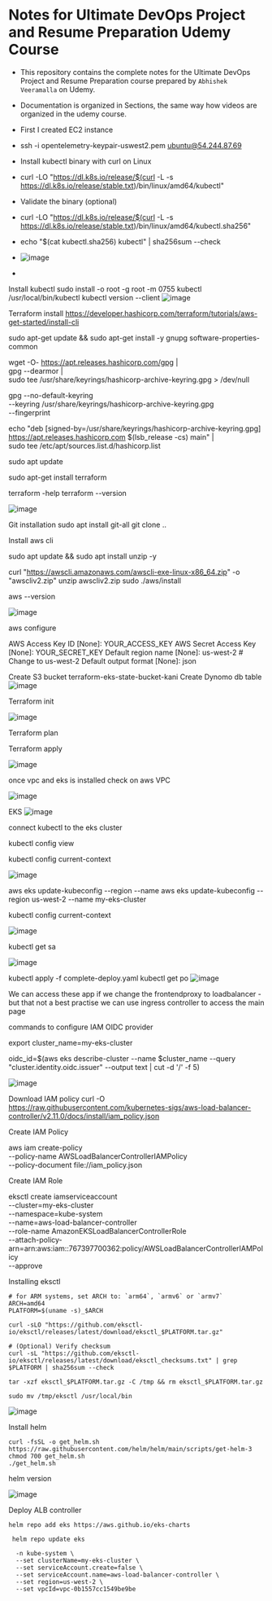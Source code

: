 # Notes for Ultimate DevOps Project and Resume Preparation Udemy Course

- This repository contains the complete notes for the Ultimate DevOps Project and Resume Preparation course prepared by `Abhishek Veeramalla` on Udemy.

- Documentation is organized in Sections, the same way how videos are organized in the udemy course.

- First I created EC2 instance

- ssh -i opentelemetry-keypair-uswest2.pem ubuntu@54.244.87.69

- Install kubectl binary with curl on Linux
-    curl -LO "https://dl.k8s.io/release/$(curl -L -s https://dl.k8s.io/release/stable.txt)/bin/linux/amd64/kubectl"
- Validate the binary (optional)
-   curl -LO "https://dl.k8s.io/release/$(curl -L -s https://dl.k8s.io/release/stable.txt)/bin/linux/amd64/kubectl.sha256"
-   echo "$(cat kubectl.sha256)  kubectl" | sha256sum --check
- ![image](https://github.com/user-attachments/assets/2b3edd8a-97ff-42a5-a2d4-2176d7bd5e23)
- 
Install kubectl
  sudo install -o root -g root -m 0755 kubectl /usr/local/bin/kubectl
  kubectl version --client
  ![image](https://github.com/user-attachments/assets/3dd5ef59-3cde-4324-83b5-f0733fe004eb)



Terraform install https://developer.hashicorp.com/terraform/tutorials/aws-get-started/install-cli

  sudo apt-get update && sudo apt-get install -y gnupg software-properties-common

  wget -O- https://apt.releases.hashicorp.com/gpg | \
gpg --dearmor | \
sudo tee /usr/share/keyrings/hashicorp-archive-keyring.gpg > /dev/null

gpg --no-default-keyring \
--keyring /usr/share/keyrings/hashicorp-archive-keyring.gpg \
--fingerprint

echo "deb [signed-by=/usr/share/keyrings/hashicorp-archive-keyring.gpg] \
https://apt.releases.hashicorp.com $(lsb_release -cs) main" | \
sudo tee /etc/apt/sources.list.d/hashicorp.list


sudo apt update

sudo apt-get install terraform

terraform -help
terraform --version

![image](https://github.com/user-attachments/assets/ea94131e-f4d3-455f-a022-e5b9e91b126a)


Git installation 
   sudo apt install git-all
   git clone ..

Install aws cli

  sudo apt update && sudo apt install unzip -y

  curl "https://awscli.amazonaws.com/awscli-exe-linux-x86_64.zip" -o "awscliv2.zip"
unzip awscliv2.zip
sudo ./aws/install

aws --version

![image](https://github.com/user-attachments/assets/c3c48036-ad74-4d0a-8036-80f553db2902)

aws configure

  AWS Access Key ID [None]: YOUR_ACCESS_KEY
  AWS Secret Access Key [None]: YOUR_SECRET_KEY
  Default region name [None]: us-west-2  # Change to us-west-2
  Default output format [None]: json

Create S3 bucket
  terraform-eks-state-bucket-kani
Create Dynomo db table
  ![image](https://github.com/user-attachments/assets/a9b9a91c-c192-4c1a-bed2-4736a76192e9)

  Terraform init

  ![image](https://github.com/user-attachments/assets/6ed7356b-baa8-438d-aad0-0d09a17ea03c)
  
  Terraform plan
  
  Terraform apply

![image](https://github.com/user-attachments/assets/8fcd982f-0739-4ad1-979d-a6eb9c030899)


once vpc and eks is installed check on aws
VPC

![image](https://github.com/user-attachments/assets/bf4c3836-1b6f-445d-821d-997711acafe7)

EKS
![image](https://github.com/user-attachments/assets/dcd2d4bf-0fdf-4e7b-a409-255c1aefa593)


connect kubectl to the eks cluster

kubectl config view 

kubectl config current-context

![image](https://github.com/user-attachments/assets/e030849b-d936-420e-9f95-cf5f360088b7)


aws eks update-kubeconfig --region <your-region> --name <your-cluster-name>
aws eks update-kubeconfig --region us-west-2 --name my-eks-cluster


kubectl config current-context

![image](https://github.com/user-attachments/assets/0341233c-3e91-48fe-bec1-79a3bd7d3db2)

kubectl get sa

![image](https://github.com/user-attachments/assets/64ff9b1e-ecea-4023-9491-aabfca8b088c)

 kubectl apply -f complete-deploy.yaml
 kubectl get po
![image](https://github.com/user-attachments/assets/f39e173f-f6e9-43cf-9850-0e8ba8f9bff3)

We can access these app if we change the frontendproxy to loadbalancer - but that not a best practise we can use ingress controller to access the main page

commands to configure IAM OIDC provider

 export cluster_name=my-eks-cluster

 oidc_id=$(aws eks describe-cluster --name $cluster_name --query "cluster.identity.oidc.issuer" --output text | cut -d '/' -f 5)

![image](https://github.com/user-attachments/assets/940454f3-8f70-4d68-b333-46271368634a)


Download IAM policy
curl -O https://raw.githubusercontent.com/kubernetes-sigs/aws-load-balancer-controller/v2.11.0/docs/install/iam_policy.json

Create IAM Policy

aws iam create-policy \
    --policy-name AWSLoadBalancerControllerIAMPolicy \
    --policy-document file://iam_policy.json

Create IAM Role

eksctl create iamserviceaccount \
  --cluster=my-eks-cluster \
  --namespace=kube-system \
  --name=aws-load-balancer-controller \
  --role-name AmazonEKSLoadBalancerControllerRole \
  --attach-policy-arn=arn:aws:iam::767397700362:policy/AWSLoadBalancerControllerIAMPolicy \
  --approve


Installing eksctl
```
# for ARM systems, set ARCH to: `arm64`, `armv6` or `armv7`
ARCH=amd64
PLATFORM=$(uname -s)_$ARCH

curl -sLO "https://github.com/eksctl-io/eksctl/releases/latest/download/eksctl_$PLATFORM.tar.gz"

# (Optional) Verify checksum
curl -sL "https://github.com/eksctl-io/eksctl/releases/latest/download/eksctl_checksums.txt" | grep $PLATFORM | sha256sum --check

tar -xzf eksctl_$PLATFORM.tar.gz -C /tmp && rm eksctl_$PLATFORM.tar.gz

sudo mv /tmp/eksctl /usr/local/bin
```

![image](https://github.com/user-attachments/assets/e4d201cc-dae4-4b60-9fde-ed051d105eec)


Install helm

```
curl -fsSL -o get_helm.sh https://raw.githubusercontent.com/helm/helm/main/scripts/get-helm-3
chmod 700 get_helm.sh
./get_helm.sh
```
helm version

![image](https://github.com/user-attachments/assets/eacabcb4-37e0-48c2-b7dd-7ac798d90014)

Deploy ALB controller

``` helm repo add eks https://aws.github.io/eks-charts ```

``` helm repo update eks```

``` helm install aws-load-balancer-controller eks/aws-load-balancer-controller \            
  -n kube-system \
  --set clusterName=my-eks-cluster \
  --set serviceAccount.create=false \
  --set serviceAccount.name=aws-load-balancer-controller \
  --set region=us-west-2 \
  --set vpcId=vpc-0b1557cc1549be9be
```
